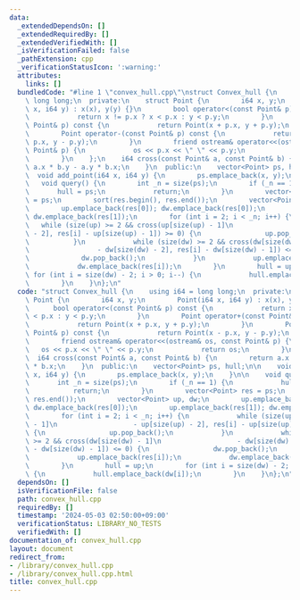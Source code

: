 ```yaml
---
data:
  _extendedDependsOn: []
  _extendedRequiredBy: []
  _extendedVerifiedWith: []
  _isVerificationFailed: false
  _pathExtension: cpp
  _verificationStatusIcon: ':warning:'
  attributes:
    links: []
  bundledCode: "#line 1 \"convex_hull.cpp\"\nstruct Convex_hull {\n    using i64 =\
    \ long long;\n  private:\n    struct Point {\n        i64 x, y;\n        Point(i64\
    \ x, i64 y) : x(x), y(y) {}\n        bool operator<(const Point& p) const {\n\
    \            return x != p.x ? x < p.x : y < p.y;\n        }\n        Point operator+(const\
    \ Point& p) const {\n            return Point(x + p.x, y + p.y);\n        }\n\
    \        Point operator-(const Point& p) const {\n            return Point(x -\
    \ p.x, y - p.y);\n        }\n        friend ostream& operator<<(ostream& os, const\
    \ Point& p) {\n            os << p.x << \" \" << p.y;\n            return os;\n\
    \        }\n    };\n    i64 cross(const Point& a, const Point& b) {\n        return\
    \ a.x * b.y - a.y * b.x;\n    }\n  public:\n    vector<Point> ps, hull;\n\n  \
    \  void add_point(i64 x, i64 y) {\n        ps.emplace_back(x, y);\n    }\n\n \
    \   void query() {\n        int _n = size(ps);\n        if (_n == 1) {\n     \
    \       hull = ps;\n            return;\n        }\n        vector<Point> res\
    \ = ps;\n        sort(res.begin(), res.end());\n        vector<Point> up, dw;\n\
    \        up.emplace_back(res[0]); dw.emplace_back(res[0]);\n        up.emplace_back(res[1]);\
    \ dw.emplace_back(res[1]);\n        for (int i = 2; i < _n; i++) {\n         \
    \   while (size(up) >= 2 && cross(up[size(up) - 1]\n                   - up[size(up)\
    \ - 2], res[i] - up[size(up) - 1]) >= 0) {\n                up.pop_back();\n \
    \           }\n            while (size(dw) >= 2 && cross(dw[size(dw) - 1]\n  \
    \                 - dw[size(dw) - 2], res[i] - dw[size(dw) - 1]) <= 0) {\n   \
    \             dw.pop_back();\n            }\n            up.emplace_back(res[i]);\n\
    \            dw.emplace_back(res[i]);\n        }\n        hull = up;\n       \
    \ for (int i = size(dw) - 2; i > 0; i--) {\n            hull.emplace_back(dw[i]);\n\
    \        }\n    }\n};\n"
  code: "struct Convex_hull {\n    using i64 = long long;\n  private:\n    struct\
    \ Point {\n        i64 x, y;\n        Point(i64 x, i64 y) : x(x), y(y) {}\n  \
    \      bool operator<(const Point& p) const {\n            return x != p.x ? x\
    \ < p.x : y < p.y;\n        }\n        Point operator+(const Point& p) const {\n\
    \            return Point(x + p.x, y + p.y);\n        }\n        Point operator-(const\
    \ Point& p) const {\n            return Point(x - p.x, y - p.y);\n        }\n\
    \        friend ostream& operator<<(ostream& os, const Point& p) {\n         \
    \   os << p.x << \" \" << p.y;\n            return os;\n        }\n    };\n  \
    \  i64 cross(const Point& a, const Point& b) {\n        return a.x * b.y - a.y\
    \ * b.x;\n    }\n  public:\n    vector<Point> ps, hull;\n\n    void add_point(i64\
    \ x, i64 y) {\n        ps.emplace_back(x, y);\n    }\n\n    void query() {\n \
    \       int _n = size(ps);\n        if (_n == 1) {\n            hull = ps;\n \
    \           return;\n        }\n        vector<Point> res = ps;\n        sort(res.begin(),\
    \ res.end());\n        vector<Point> up, dw;\n        up.emplace_back(res[0]);\
    \ dw.emplace_back(res[0]);\n        up.emplace_back(res[1]); dw.emplace_back(res[1]);\n\
    \        for (int i = 2; i < _n; i++) {\n            while (size(up) >= 2 && cross(up[size(up)\
    \ - 1]\n                   - up[size(up) - 2], res[i] - up[size(up) - 1]) >= 0)\
    \ {\n                up.pop_back();\n            }\n            while (size(dw)\
    \ >= 2 && cross(dw[size(dw) - 1]\n                   - dw[size(dw) - 2], res[i]\
    \ - dw[size(dw) - 1]) <= 0) {\n                dw.pop_back();\n            }\n\
    \            up.emplace_back(res[i]);\n            dw.emplace_back(res[i]);\n\
    \        }\n        hull = up;\n        for (int i = size(dw) - 2; i > 0; i--)\
    \ {\n            hull.emplace_back(dw[i]);\n        }\n    }\n};\n"
  dependsOn: []
  isVerificationFile: false
  path: convex_hull.cpp
  requiredBy: []
  timestamp: '2024-05-03 02:50:00+09:00'
  verificationStatus: LIBRARY_NO_TESTS
  verifiedWith: []
documentation_of: convex_hull.cpp
layout: document
redirect_from:
- /library/convex_hull.cpp
- /library/convex_hull.cpp.html
title: convex_hull.cpp
---
```

